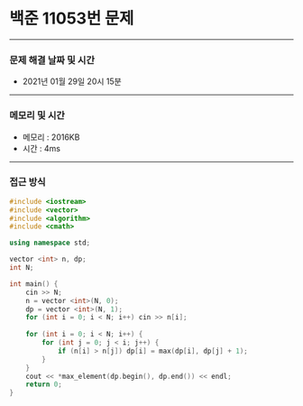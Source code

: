 
# 백준 11053번 문제

---

### 문제 해결 날짜 및 시간

- 2021년 01월 29일 20시 15분

---
### 메모리 및 시간

- 메모리 : 2016KB
- 시간 : 4ms

---

### 접근 방식
```cpp
#include <iostream>
#include <vector>
#include <algorithm>
#include <cmath>

using namespace std;

vector <int> n, dp;
int N;

int main() {
    cin >> N;
    n = vector <int>(N, 0);
    dp = vector <int>(N, 1);
    for (int i = 0; i < N; i++) cin >> n[i];
    
    for (int i = 0; i < N; i++) {
        for (int j = 0; j < i; j++) {
            if (n[i] > n[j]) dp[i] = max(dp[i], dp[j] + 1);
        }
    }
    cout << *max_element(dp.begin(), dp.end()) << endl; 
    return 0;
}



```




